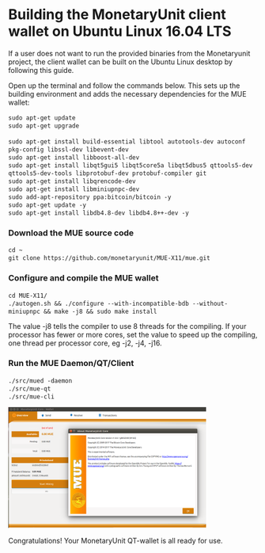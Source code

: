 # Building the MonetaryUnit client wallet on Ubuntu Linux 16.04 LTS

If a user does not want to run the provided binaries from the Monetaryunit project, the client wallet can be built on the Ubuntu Linux desktop by following this guide.

Open up the terminal and follow the commands below. This sets up the building environment and adds the necessary dependencies for the MUE wallet:

    sudo apt-get update
    sudo apt-get upgrade

    sudo apt-get install build-essential libtool autotools-dev autoconf pkg-config libssl-dev libevent-dev
    sudo apt-get install libboost-all-dev
    sudo apt-get install libqt5gui5 libqt5core5a libqt5dbus5 qttools5-dev qttools5-dev-tools libprotobuf-dev protobuf-compiler git
    sudo apt-get install libqrencode-dev
    sudo apt-get install libminiupnpc-dev
    sudo add-apt-repository ppa:bitcoin/bitcoin -y
    sudo apt-get update -y
    sudo apt-get install libdb4.8-dev libdb4.8++-dev -y


### Download the MUE source code

    cd ~
    git clone https://github.com/monetaryunit/MUE-X11/mue.git

### Configure and compile the MUE wallet

    cd MUE-X11/
    ./autogen.sh && ./configure --with-incompatible-bdb --without-miniupnpc && make -j8 && sudo make install

The value -j8 tells the compiler to use 8 threads for the compiling. If your processor has fewer or more cores, set the value to speed up the compiling, one thread per processor core, eg -j2, -j4, -j16.

### Run the MUE Daemon/QT/Client

    ./src/mued -daemon
    ./src/mue-qt
    ./src/mue-cli

<a href="Images/ubuntu-mue-qt.png"><img src="Images/ubuntu-mue-qt.png" width="400" ></a>

Congratulations! Your MonetaryUnit QT-wallet is all ready for use.
